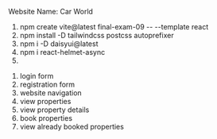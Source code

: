 Website Name:
Car World

<!-- installed npm packages -->
1. npm create vite@latest final-exam-09 -- --template react
2. npm install -D tailwindcss postcss autoprefixer
3. npm i -D daisyui@latest
4. npm i react-helmet-async
5. 


<!-- Features -->
1. login form
2. registration form
3. website navigation
4. view properties
5. view property details
6. book properties
7. view already booked properties